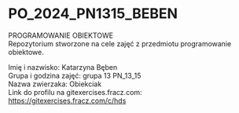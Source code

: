 # PO_2024_PN1315_BEBEN
PROGRAMOWANIE OBIEKTOWE \
Repozytorium stworzone na cele zajęć z przedmiotu programowanie obiektowe.

Imię i nazwisko: Katarzyna Bęben \
Grupa i godzina zajęć: grupa 13 PN_13_15 \
Nazwa zwierzaka: Obiekciak \
Link do profilu na gitexercises.fracz.com: https://gitexercises.fracz.com/c/hds

